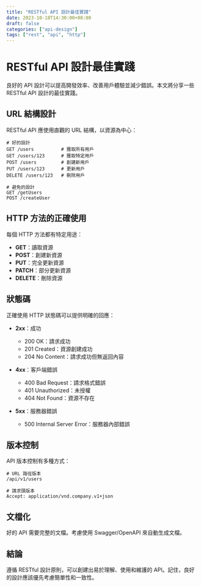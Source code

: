 ```yaml
---
title: "RESTful API 設計最佳實踐"
date: 2023-10-18T14:30:00+08:00
draft: false
categories: ["api-design"]
tags: ["rest", "api", "http"]
---
```


# RESTful API 設計最佳實踐

良好的 API 設計可以提高開發效率、改善用戶體驗並減少錯誤。本文將分享一些 RESTful API 設計的最佳實踐。

## URL 結構設計

RESTful API 應使用直觀的 URL 結構，以資源為中心：

```
# 好的設計
GET /users          # 獲取所有用戶
GET /users/123      # 獲取特定用戶
POST /users         # 創建新用戶
PUT /users/123      # 更新用戶
DELETE /users/123   # 刪除用戶

# 避免的設計
GET /getUsers
POST /createUser
```

## HTTP 方法的正確使用

每個 HTTP 方法都有特定用途：

- **GET**：讀取資源
- **POST**：創建新資源
- **PUT**：完全更新資源
- **PATCH**：部分更新資源
- **DELETE**：刪除資源

## 狀態碼

正確使用 HTTP 狀態碼可以提供明確的回應：

- **2xx**：成功
  - 200 OK：請求成功
  - 201 Created：資源創建成功
  - 204 No Content：請求成功但無返回內容

- **4xx**：客戶端錯誤
  - 400 Bad Request：請求格式錯誤
  - 401 Unauthorized：未授權
  - 404 Not Found：資源不存在

- **5xx**：服務器錯誤
  - 500 Internal Server Error：服務器內部錯誤

## 版本控制

API 版本控制有多種方式：

```
# URL 路徑版本
/api/v1/users

# 請求頭版本
Accept: application/vnd.company.v1+json
```

## 文檔化

好的 API 需要完整的文檔。考慮使用 Swagger/OpenAPI 來自動生成文檔。

## 結論

遵循 RESTful 設計原則，可以創建出易於理解、使用和維護的 API。記住，良好的設計應該優先考慮簡單性和一致性。 
